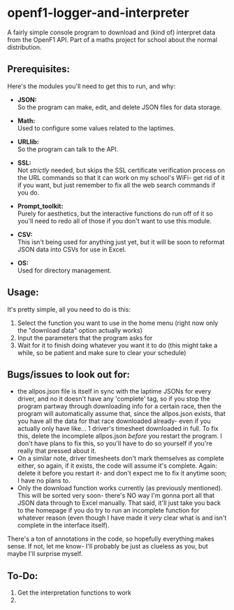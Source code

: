 # openf1-logger-and-interpreter
A fairly simple console program to download and (kind of) interpret data from the OpenF1 API. Part of a maths project for school about the normal distribution.


## Prerequisites:
Here's the modules you'll need to get this to run, and why:
- <b>JSON:</b><br>
  So the program can make, edit, and delete JSON files for data storage.

- <b>Math:</b><br>
  Used to configure some values related to the laptimes.

- <b>URLlib:</b><br>
  So the program can talk to the API.

- <b>SSL:</b><br>
  Not <i>strictly</i> needed, but skips the SSL certificate verification process on the URL commands so that it can work on my school's WiFi- get rid of it if you want, but just remember to fix all the web search commands if you do.

- <b>Prompt_toolkit:</b><br>
  Purely for aesthetics, but the interactive functions do run off of it so you'll need to redo all of those if you don't want to use this module.

- <b>CSV:</b><br>
  This isn't being used for anything just yet, but it will be soon to reformat JSON data into CSVs for use in Excel.

- <b>OS:</b><br>
  Used for directory management.


## Usage:
It's pretty simple, all you need to do is this:

1. Select the function you want to use in the home menu (right now only the "download data" option actually works)
2. Input the parameters that the program asks for
3. Wait for it to finish doing whatever you want it to do (this might take a while, so be patient and make sure to clear your schedule)

## Bugs/issues to look out for:
- the allpos.json file is  itself in sync with the laptime JSONs for every driver, and no it doesn't have any 'complete' tag, so if you stop the program partway through downloading info for a certain race, then the program will automatically assume that, since the allpos.json exists, that you have all the data for that race downloaded already- even if you actually only have like... 1 driver's timesheet downloaded in full. To fix this, delete the incomplete allpos.json <i>before</i> you restart the program. I don't have plans to fix this, so you'll have to do so yourself if you're really that pressed about it.
- On a similar note, driver timesheets don't mark themselves as complete either, so again, if it exists, the code will assume it's complete. Again: delete it before you restart it- and don't expect me to fix it anytime soon; I have no plans to.
- Only the download function works currently (as previously mentioned). This will be sorted very soon- there's NO way I'm gonna port all that JSON data through to Excel manually. That said, it'll just take you back to the homepage if you do try to run an incomplete function for whatever reason (even though I have made it <i>very</i> clear what is and isn't complete in the interface itself).


There's a ton of annotations in the code, so hopefully everything makes sense. If not, let me know- I'll probably be just as clueless as you, but maybe I'll surprise myself.


## To-Do:

1. Get the interpretation functions to work
2. <br>

